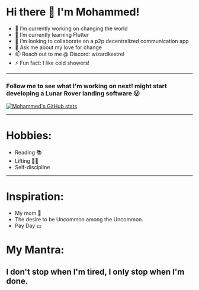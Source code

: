 # Hi there 👋 I'm Mohammed!
- 🔭 I’m currently working on changing the world
- 🌱 I’m currently learning Flutter
- 👯 I’m looking to collaborate on a p2p decentralized communication app
- 💬 Ask me about my love for change
- 📫 Reach out to me @ Discord: wizardkestrel
- ⚡ Fun fact: I like cold showers!
_____
### Follow me to see what I'm working on next! might start developing a Lunar Rover landing software 😛
[![Mohammed's GitHub stats](https://github-readme-stats.vercel.app/api?username=bigb45&show_icons=true&theme=gruvbox)](https://github.com/anuraghazra/github-readme-stats)

__________
# Hobbies:
- Reading 📚
- Lifting 🏋️‍♂️
- Self-discipline
___________
# Inspiration:
- My mom 💖
- The desire to be Uncommon among the Uncommon.
- Pay Day 💵

# My Mantra:
 ## I don't stop when I'm tired, I only stop when I'm done.


